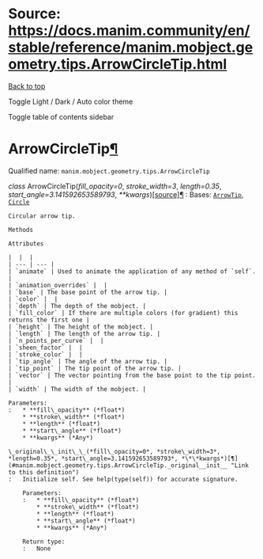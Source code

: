 # Source: https://docs.manim.community/en/stable/reference/manim.mobject.geometry.tips.ArrowCircleTip.html

[Back to top](#)

Toggle Light / Dark / Auto color theme

Toggle table of contents sidebar

ArrowCircleTip[¶](#arrowcircletip "Link to this heading")
=========================================================

Qualified name: `manim.mobject.geometry.tips.ArrowCircleTip`

*class* ArrowCircleTip(*fill\_opacity=0*, *stroke\_width=3*, *length=0.35*, *start\_angle=3.141592653589793*, *\*\*kwargs*)[[source]](../_modules/manim/mobject/geometry/tips.html#ArrowCircleTip)[¶](#manim.mobject.geometry.tips.ArrowCircleTip "Link to this definition")
:   Bases: [`ArrowTip`](manim.mobject.geometry.tips.ArrowTip.html#manim.mobject.geometry.tips.ArrowTip "manim.mobject.geometry.tips.ArrowTip"), [`Circle`](manim.mobject.geometry.arc.Circle.html#manim.mobject.geometry.arc.Circle "manim.mobject.geometry.arc.Circle")

    Circular arrow tip.

    Methods

    Attributes

    |  |  |
    | --- | --- |
    | `animate` | Used to animate the application of any method of `self`. |
    | `animation_overrides` |  |
    | `base` | The base point of the arrow tip. |
    | `color` |  |
    | `depth` | The depth of the mobject. |
    | `fill_color` | If there are multiple colors (for gradient) this returns the first one |
    | `height` | The height of the mobject. |
    | `length` | The length of the arrow tip. |
    | `n_points_per_curve` |  |
    | `sheen_factor` |  |
    | `stroke_color` |  |
    | `tip_angle` | The angle of the arrow tip. |
    | `tip_point` | The tip point of the arrow tip. |
    | `vector` | The vector pointing from the base point to the tip point. |
    | `width` | The width of the mobject. |

    Parameters:
    :   * **fill\_opacity** (*float*)
        * **stroke\_width** (*float*)
        * **length** (*float*)
        * **start\_angle** (*float*)
        * **kwargs** (*Any*)

    \_original\_\_init\_\_(*fill\_opacity=0*, *stroke\_width=3*, *length=0.35*, *start\_angle=3.141592653589793*, *\*\*kwargs*)[¶](#manim.mobject.geometry.tips.ArrowCircleTip._original__init__ "Link to this definition")
    :   Initialize self. See help(type(self)) for accurate signature.

        Parameters:
        :   * **fill\_opacity** (*float*)
            * **stroke\_width** (*float*)
            * **length** (*float*)
            * **start\_angle** (*float*)
            * **kwargs** (*Any*)

        Return type:
        :   None